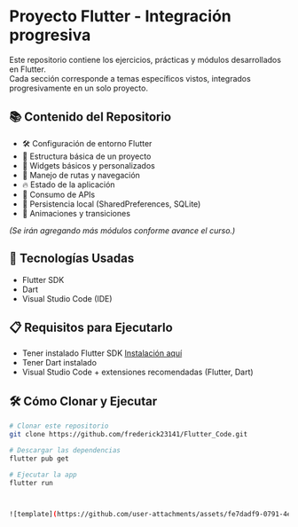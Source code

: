 # Proyecto Flutter - Integración progresiva

Este repositorio contiene los ejercicios, prácticas y módulos desarrollados en Flutter.  
Cada sección corresponde a temas específicos vistos, integrados progresivamente en un solo proyecto.

## 📚 Contenido del Repositorio

- 🛠️ Configuración de entorno Flutter
- 📱 Estructura básica de un proyecto
- 🎨 Widgets básicos y personalizados
- 📂 Manejo de rutas y navegación
- 🔥 Estado de la aplicación
- 📡 Consumo de APIs
- 💾 Persistencia local (SharedPreferences, SQLite)
- 🌟 Animaciones y transiciones

*(Se irán agregando más módulos conforme avance el curso.)*

## 🚀 Tecnologías Usadas

- Flutter SDK
- Dart
- Visual Studio Code (IDE)

## 📋 Requisitos para Ejecutarlo

- Tener instalado Flutter SDK [Instalación aquí](https://docs.flutter.dev/get-started/install)
- Tener Dart instalado
- Visual Studio Code + extensiones recomendadas (Flutter, Dart)

## 🛠️ Cómo Clonar y Ejecutar

```bash
# Clonar este repositorio
git clone https://github.com/frederick23141/Flutter_Code.git

# Descargar las dependencias
flutter pub get

# Ejecutar la app
flutter run



![template](https://github.com/user-attachments/assets/fe7dadf9-0791-4eb4-a623-790f1134fa90)
